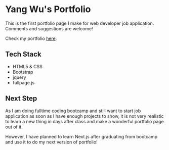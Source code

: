 # Yang Wu's Portfolio

This is the first portfolio page I make for web developer job application. Comments and suggestions are welcome!

Check my portfolio [here](https://anchorite1001.github.io/yangwu/).

## Tech Stack
* HTML5 & CSS
* Bootstrap
* jquery
* fullpage.js

## Next Step
As I am doing fulltime coding bootcamp and still want to start job application as soon as I have enough projects to show, it is not very realistic to learn a new thing in days after class and make a wonderful portfolio page out of it.

However, I have planned to learn Next.js after graduating from bootcamp and use it to do my next version of portfolio!
